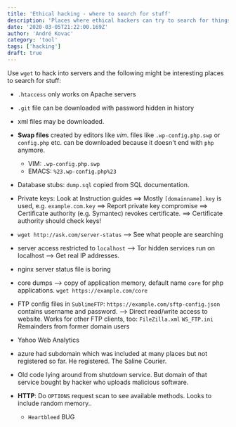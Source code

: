 ```yaml
---
title: 'Ethical hacking - where to search for stuff'
description: 'Places where ethical hackers can try to search for things on servers'
date: '2020-03-05T21:22:00.169Z'
author: 'André Kovac'
category: 'tool'
tags: ['hacking']
draft: true
---
```


Use `wget` to hack into servers and the following might be interesting places to search for stuff:

* `.htaccess` only works on Apache servers
* `.git` file can be downloaded with password hidden in history
* xml files may be downloaded.
* **Swap files** created by editors like *vim*. files like `.wp-config.php.swp` or `config.php` etc. can be downloaded because it doesn't end with `php` anymore.

	* VIM: `.wp-config.php.swp`
	* EMACS: `%23.wp-config.php%23`

* Database stubs: `dump.sql` copied from SQL documentation.
* Private keys: Look at Instruction guides ==> Mostly `[domainname].key` is used, e.g. `example.com.key` ==> Report private key compromise ==> Certificate authority (e.g. Symantec) revokes certificate. ==> Certificate authority should check keys!
* `wget http://ask.com/server-status` --> See what people are searching
* server access restricted to `localhost` --> Tor hidden services run on localhost --> Get real IP addresses.
* nginx server status file is boring
* core dumps --> copy of application memory, default name `core` for php applications. `wget https://example.com/core`
* FTP config files in `SublimeFTP`: `https://example.com/sftp-config.json` contains username and password. --> Direct read/write access to website. Works for other FTP clients, too: `FileZilla.xml` `WS_FTP.ini`
Remainders from former domain users
* Yahoo Web Analytics
* azure had subdomain which was included at many places but not registered so far. He registered. The Saline Courier.
* Old code lying around from shutdown service. But domain of that service bought by hacker who uploads malicious software.
* **HTTP**: Do `OPTIONS` request scan to see available methods. Looks to include random memory..

	* `Heartbleed` BUG
